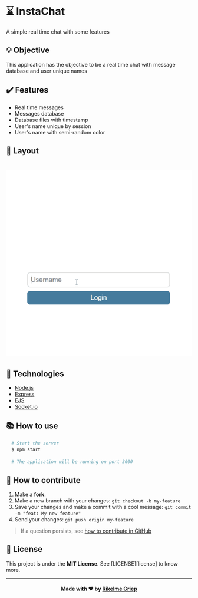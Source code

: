 
# **:hourglass: InstaChat**

A simple real time chat with some features

## :bulb: Objective
This application has the objective to be a real time chat with message database and user unique names

## :heavy_check_mark: Features
 - Real time messages
 - Messages database
 - Database files with timestamp
 - User's name unique by session
 - User's name with semi-random color

## :art: Layout
<h1 align="center">
    <img alt="Layout" title="#Layout" src="./assets/layout.gif" />
</h1>

## **:wrench:  Technologies**
 - [Node.js][node]
 - [Express][express]
 - [EJS][ejs]
 - [Socket.io][socket]

## :books: How to use
```sh
  # Start the server
  $ npm start
  
  # The application will be running on port 3000
```

## :open_book: How to contribute

1. Make a **fork**.
2. Make a new branch with your changes: `git checkout -b my-feature`
4. Save your changes and make a commit with a cool message: `git commit -m "feat: My new feature"`
5. Send your changes: `git push origin my-feature`
> If a question persists, see [how to contribute in GitHub](https://github.com/firstcontributions/first-contributions)


## :memo: License

This project is under the **MIT License**. See [LICENSE][license] to know more.

---
<h4 align="center">
Made with ❤️ by <a href="https://www.linkedin.com/in/rikelme-griep-b265a51ab" target="_blank">Rikelme Griep</a>
</h4>

<!-- Website Links -->

[socket]: https://socket.io/
[node]: https://nodejs.org/
[express]: https://expressjs.com/
[ejs]: https://ejs.co/
